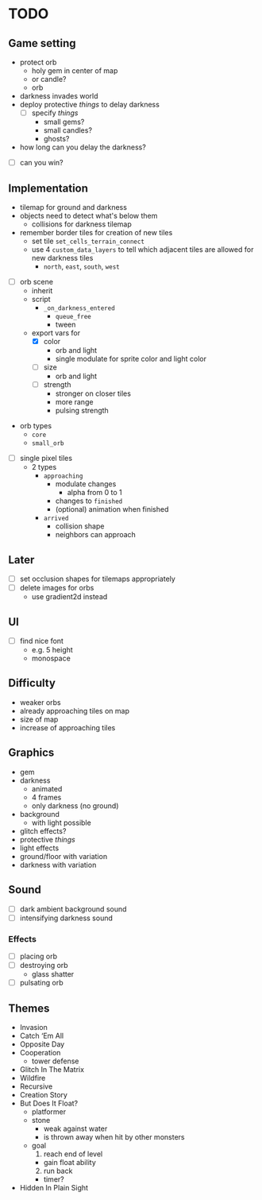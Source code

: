 # TODO

## Game setting

* protect orb
  * holy gem in center of map
  * or candle?
  * orb
* darkness invades world
* deploy protective _things_ to delay darkness
  * [ ] specify _things_
    * small gems?
    * small candles?
    * ghosts?
* how long can you delay the darkness?
* [ ] can you win?

## Implementation

* tilemap for ground and darkness
* objects need to detect what's below them
  * collisions for darkness tilemap
* remember border tiles for creation of new tiles
  * set tile `set_cells_terrain_connect`
  * use 4 `custom_data_layers` to tell which adjacent tiles are allowed for new darkness tiles
    * `north`, `east`, `south`, `west`

* [ ] orb scene
  * inherit
  * script
    * `_on_darkness_entered`
      * `queue_free`
      * tween
  * export vars for
    * [x] color
      * orb and light
      * single modulate for sprite color and light color
    * [ ] size
      * orb and light
    * [ ] strength
      * stronger on closer tiles
      * more range
      * pulsing strength
* orb types
  * `core`
  * `small_orb`

* [ ] single pixel tiles
  * 2 types
    * `approaching`
      * modulate changes
        * alpha from 0 to 1
      * changes to `finished`
      * (optional) animation when finished
    * `arrived`
      * collision shape
      * neighbors can approach

## Later

* [ ] set occlusion shapes for tilemaps appropriately
* [ ] delete images for orbs
  * use gradient2d instead

## UI

* [ ] find nice font
  * e.g. 5 height
  * monospace

## Difficulty

* weaker orbs
* already approaching tiles on map
* size of map
* increase of approaching tiles

## Graphics

* gem
* darkness
  * animated
  * 4 frames
  * only darkness (no ground)
* background
  * with light possible
* glitch effects?
* protective _things_
* light effects
* ground/floor with variation
* darkness with variation

## Sound

* [ ] dark ambient background sound
* [ ] intensifying darkness sound

### Effects

* [ ] placing orb
* [ ] destroying orb
  * glass shatter
* [ ] pulsating orb

## Themes

* Invasion
* Catch ‘Em All
* Opposite Day
* Cooperation
  * tower defense
* Glitch In The Matrix
* Wildfire
* Recursive
* Creation Story
* But Does It Float?
  * platformer
  * stone
    * weak against water
    * is thrown away when hit by other monsters
  * goal
    1. reach end of level
      * gain float ability 
    2. run back
      * timer?
* Hidden In Plain Sight
